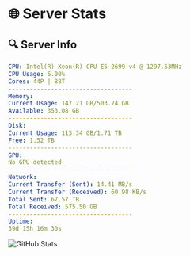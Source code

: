 # 🌐 Server Stats
## 🔍 Server Info
```yaml
CPU: Intel(R) Xeon(R) CPU E5-2699 v4 @ 1297.53MHz
CPU Usage: 6.00%
Cores: 44P | 88T
-----------------------------------
Memory:
Current Usage: 147.21 GB/503.74 GB
Available: 353.08 GB
-----------------------------------
Disk:
Current Usage: 113.34 GB/1.71 TB
Free: 1.52 TB
-----------------------------------
GPU:
No GPU detected
-----------------------------------
Network:
Current Transfer (Sent): 14.41 MB/s
Current Transfer (Received): 60.98 KB/s
Total Sent: 67.57 TB
Total Received: 575.50 GB
-----------------------------------
Uptime:
39d 15h 16m 30s
```
![GitHub Stats](https://img.shields.io/badge/Updated-2025-04-16_12:39:19-blue)